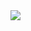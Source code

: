 <img align="center" src="https://github.com/ImanMontajabi/ImanMontajabi/assets/52942515/2cabaa39-f627-4589-a873-ca9efb8dbcc3">
